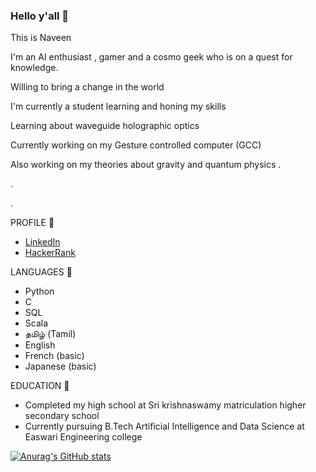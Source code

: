 ### Hello y'all 👋

This is Naveen 

I'm an AI enthusiast , gamer and a cosmo geek who is on a quest for knowledge.

Willing to bring a change in the world

I'm currently a student learning and honing my skills

Learning about waveguide holographic optics 

Currently working on my Gesture controlled computer (GCC)

Also working on my theories about gravity and quantum physics
.

.

.

PROFILE 📘

- [LinkedIn](https://www.linkedin.com/in/naveen-kumar-s-921990210/)
- [HackerRank](https://www.hackerrank.com/snaveenkumar343)


LANGUAGES 🧠

- Python
- C
- SQL
- Scala
- தமிழ் (Tamil) 
- English
- French (basic)
- Japanese (basic)

EDUCATION 🏫

- Completed my high school at Sri krishnaswamy matriculation higher secondary school 
- Currently pursuing B.Tech Artificial Intelligence and Data Science at Easwari Engineering college 

  



<!--
**0EnIgma1/0EnIgma1** is a ✨ _special_ ✨ repository because its `README.md` (this file) appears on your GitHub profile.

Here are some ideas to get you started:

- 🔭 I’m currently working on ...
- 🌱 I’m currently learning ...
- 👯 I’m looking to collaborate on ...
- 🤔 I’m looking for help with ...
- 💬 Ask me about ...
- 📫 How to reach me: ...
- 😄 Pronouns: ...
- ⚡ Fun fact: ...
-->
[![Anurag's GitHub stats](https://github-readme-stats.vercel.app/api?username=0EnIgma1&hide=prs,issues,contribs&count_private=true&show_icons=true&theme=synthwave)](https://github.com/anuraghazra/github-readme-stats)
